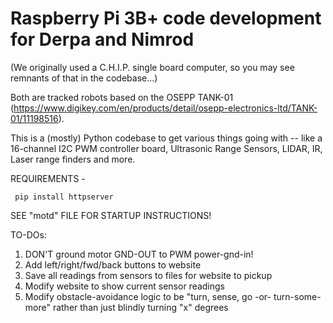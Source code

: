 # Raspberry Pi 3B+ code development for Derpa and Nimrod
  (We originally used a C.H.I.P. single board computer, so you may see remnants of that in the codebase...)

Both are tracked robots based on the OSEPP TANK-01 (https://www.digikey.com/en/products/detail/osepp-electronics-ltd/TANK-01/11198516).

This is a (mostly) Python codebase to get various things going with -- like a 16-channel I2C PWM controller board, Ultrasonic Range Sensors, LIDAR, IR, Laser range finders and more.

REQUIREMENTS -

     pip install httpserver

SEE "motd" FILE FOR STARTUP INSTRUCTIONS!


TO-DOs:
1) DON'T ground motor GND-OUT to PWM power-gnd-in!
2) Add left/right/fwd/back buttons to website
3) Save all readings from sensors to files for website to pickup
4) Modify website to show current sensor readings
5) Modify obstacle-avoidance logic to be "turn, sense, go -or- turn-some-more" rather than just
   blindly turning "x" degrees 
